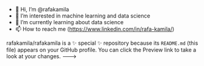 - 👋 Hi, I’m @rafakamila
- 👀 I’m interested in machine learning and data science
- 🌱 I’m currently learning about data science
- 📫 How to reach me (https://www.linkedin.com/in/rafa-kamila/)


rafakamila/rafakamila is a ✨ special ✨ repository because its `README.md` (this file) appears on your GitHub profile.
You can click the Preview link to take a look at your changes.
--->
